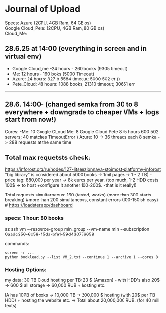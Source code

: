 # Journal of Upload

Specs:
Azure (2CPU, 4GB Ram, 64 GB os)   
Google Cloud_Pete: (2CPU, 4GB Ram, 80 GB os)  
Cloud_Me:   

## 28.6.25 at 14:00 (everything in screen and in virtual env)
- Google Cloud_me -24 hours - 260 books (9305 timeout)
- Me: 12 hours - 160 boks (5000 Timeout)
- Azure: 24 hours: 327 b 5584 timeout; 5000 502 er ()
- Pete_Cloud: 48 hours: 1088 books; 21310 timeout; 30661 err
--------------------
## 28.6. 14:00-  (changed semka from 30 to 8 everywhere + downgrade to cheaper VMs + logs start from now!)
Cores: 
-Me: 10
Google CLoud Me: 8
Google Cloud Pete 8 (5 hours 600 502 servers; 40 matches TimeoutError )
Azure: 10
-> 36 threads each 8 semka -> 288 requests at the same time


## Total max requetsts check:
https://inforost.org/ru/nodes/127-litsenzionnaya-stoimost-platformy-inforost
"big library" is considered about 5000 books -> 1mil pages -> 1 - 2 TB) - price tag: 880,000 per year
-> 8k euros per year. (too much, 1-2 HDD costs 100$ -> to host +configure it another 100-200$. -that is it really!) 

Total requests simultarneous: 160 (tested, works)
(more than 300 starts breaking) #more than 200 simultaneous, constant errors 
(100-150ish easy) # https://loadster.app/dashboard
### specs: 1 hour: 80 books	
az ssh vm --resource-group min_group --vm-name min --subscription 0aadc356-6c58-45da-bfe1-59d430776658


commands:
```shell
screen -r ...  
python booklead.py --list VM_2.txt --continue 1 --archive 1 --cores 8
```

### Hosting Options:  
my data: 30 TB
Cloud hosting per TB: 23 $ (Amazon) - with HDD's also 20$ -> 600 $ all storage -> 60,000 RUB + hosting etc.

IA has 10PB of books -> 10,000 TB -> 
200,000 $ hosting (with 20$ per TB HDD) + hosting the website etc. -> 
Total about 20,000,000 RUB. (for 40 mill texts)